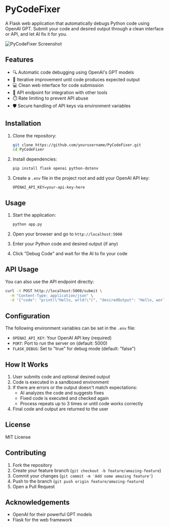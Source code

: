 # PyCodeFixer

A Flask web application that automatically debugs Python code using OpenAI GPT. Submit your code and desired output through a clean interface or API, and let AI fix it for you.

![PyCodeFixer Screenshot](https://via.placeholder.com/800x400?text=PyCodeFixer+Screenshot)

## Features

- 🔍 Automatic code debugging using OpenAI's GPT models
- 🔄 Iterative improvement until code produces expected output
- 💻 Clean web interface for code submission
- 🔌 API endpoint for integration with other tools
- ⏱️ Rate limiting to prevent API abuse
- 🛡️ Secure handling of API keys via environment variables

## Installation

1. Clone the repository:
   ```bash
   git clone https://github.com/yourusername/PyCodeFixer.git
   cd PyCodeFixer
   ```

2. Install dependencies:
   ```bash
   pip install flask openai python-dotenv
   ```

3. Create a `.env` file in the project root and add your OpenAI API key:
   ```
   OPENAI_API_KEY=your-api-key-here
   ```

## Usage

1. Start the application:
   ```bash
   python app.py
   ```

2. Open your browser and go to `http://localhost:5000`

3. Enter your Python code and desired output (if any)

4. Click "Debug Code" and wait for the AI to fix your code

## API Usage

You can also use the API endpoint directly:

```bash
curl -X POST http://localhost:5000/submit \
  -H "Content-Type: application/json" \
  -d '{"code": "print(\"Hello, wrld!\")", "desiredOutput": "Hello, world!"}'
```

## Configuration

The following environment variables can be set in the `.env` file:

- `OPENAI_API_KEY`: Your OpenAI API key (required)
- `PORT`: Port to run the server on (default: 5000)
- `FLASK_DEBUG`: Set to "true" for debug mode (default: "false")

## How It Works

1. User submits code and optional desired output
2. Code is executed in a sandboxed environment
3. If there are errors or the output doesn't match expectations:
   - AI analyzes the code and suggests fixes
   - Fixed code is executed and checked again
   - Process repeats up to 3 times or until code works correctly
4. Final code and output are returned to the user

## License

MIT License

## Contributing

1. Fork the repository
2. Create your feature branch (`git checkout -b feature/amazing-feature`)
3. Commit your changes (`git commit -m 'Add some amazing feature'`)
4. Push to the branch (`git push origin feature/amazing-feature`)
5. Open a Pull Request

## Acknowledgements

- OpenAI for their powerful GPT models
- Flask for the web framework
